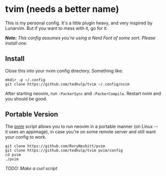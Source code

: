 # tvim (needs a better name)

This is my personal config. It's a little plugin heavy, and very inspired by
Lunarvim. But if you want to mess with it, go for it.

_**Note:** This config assumes you're using a Nerd Font of some sort.  Please install one._

## Install

Close this into your nvim config directory.  Something like:

```
mkdir -p ~/.config
git clone https://github.com/tedkulp/tvim ~/.config/nvim
```

After starting neovim, run `:PackerSync` and `:PackerCompile`. Restart nvim
and you should be good.

## Portable Version

The [pvim](https://github.com/RoryNesbitt/pvim) script allows you to run neovim in
a portable manner (on Linux -- it uses an appimage), in case you're on some remote
server and still want your config to work.

```
git clone https://github.com/RoryNesbitt/pvim
git clone https://github.com/tedkulp/tvim pvim/config
cd pvim
./pvim
```

_TODO: Make a curl script_

